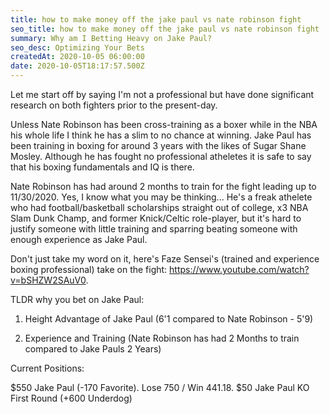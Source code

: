 ```yaml
---
title: how to make money off the jake paul vs nate robinson fight
seo_title: how to make money off the jake paul vs nate robinson fight
summary: Why am I Betting Heavy on Jake Paul?
seo_desc: Optimizing Your Bets
createdAt: 2020-10-05 06:00:00
date: 2020-10-05T18:17:57.500Z
---
```

Let me start off by saying I'm not a professional but have done significant research on both fighters prior to the present-day.

Unless Nate Robinson has been cross-training as a boxer while in the NBA his whole life I think he has a slim to no chance at winning. Jake Paul has been training in boxing for around 3 years with the likes of Sugar Shane Mosley. Although he has fought no professional atheletes it is safe to say that his boxing fundamentals and IQ is there.

Nate Robinson has had around 2 months to train for the fight leading up to 11/30/2020. Yes, I know what you may be thinking... He's a freak athelete who had football/basketball scholarships straight out of college, x3 NBA Slam Dunk Champ, and former Knick/Celtic role-player, but it's hard to justify someone with little training and sparring beating someone with enough experience as Jake Paul.

Don't just take my word on it, here's Faze Sensei's (trained and experience boxing professional) take on the fight: https://www.youtube.com/watch?v=bSHZW2SAuV0.

TLDR why you bet on Jake Paul:

1. Height Advantage of Jake Paul (6'1 compared to Nate Robinson - 5'9)

2. Experience and Training (Nate Robinson has had 2 Months to train compared to Jake Pauls 2 Years)

Current Positions: 

$550 Jake Paul (-170 Favorite). Lose 750 / Win 441.18.
$50 Jake Paul KO First Round (+600 Underdog)
